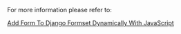 For more information please refer to:

[Add Form To Django Formset Dynamically With JavaScript](https://ianwaldron.com/article/50/add-form-to-django-formset-dynamically-with-javascript/)